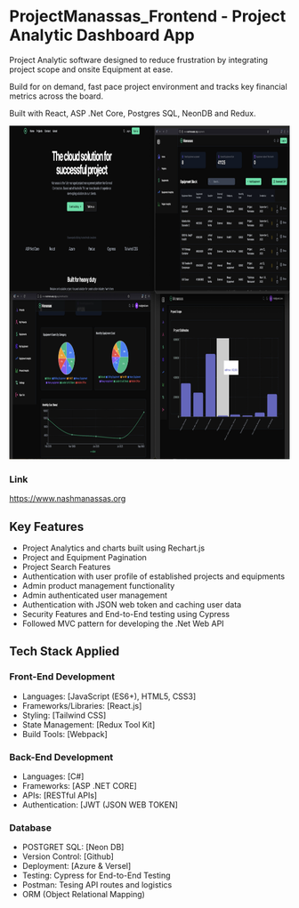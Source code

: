 # ProjectManassas_Frontend - Project Analytic Dashboard App

Project Analytic software designed to reduce frustration by integrating project scope and onsite Equipment at ease.

Build for on demand, fast pace project environment and tracks key financial metrics across the board.

Built with React, ASP .Net Core, Postgres SQL, NeonDB and Redux.


<a ><img src="https://github.com/mitsumoristudio/ProjectManassas_FrontEnd/blob/main/Screenshot.png" width= "1080" height = "600" /></a>

### Link
https://www.nashmanassas.org

## Key Features
- Project Analytics and charts built using Rechart.js
- Project and Equipment Pagination
- Project Search Features
- Authentication with user profile of established projects and equipments
- Admin product management functionality
- Admin authenticated user management
- Authentication with JSON web token and caching user data
- Security Features and End-to-End testing using Cypress
- Followed MVC pattern for developing the .Net Web API

## Tech Stack Applied

 ### Front-End Development
* Languages: [JavaScript (ES6+), HTML5, CSS3]
* Frameworks/Libraries: [React.js]
* Styling: [Tailwind CSS]
* State Management: [Redux Tool Kit]
* Build Tools: [Webpack]

 ### Back-End Development
* Languages: [C#]
* Frameworks: [ASP .NET CORE]
* APIs: [RESTful APIs]
* Authentication: [JWT (JSON WEB TOKEN]

 ### Database
* POSTGRET SQL: [Neon DB]
* Version Control: [Github]
* Deployment: [Azure & Versel]
* Testing: Cypress for End-to-End Testing
* Postman: Tesing API routes and logistics
* ORM (Object Relational Mapping)


